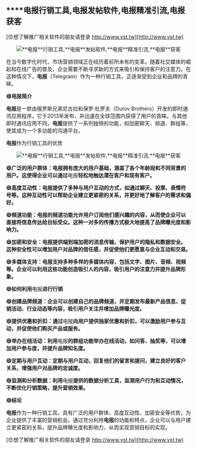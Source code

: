 ## ****电报**行销工具,**电报**发帖软件,**电报**精准引流,**电报**获客**

[😍想了解推广相关软件的朋友请登录 http://www.vst.tw](http://www.vst.tw)

 <center><img src="https://vst.tw/MP4/tuiguang/png/2.png" alt="**电报**行销工具,**电报**发帖软件,**电报**精准引流,**电报**获客"></center>

在当今数字化时代，市场营销领域正在经历着前所未有的变革。随着社交媒体的崛起和在线广告的普及，企业需要不断寻求新的方式来吸引和保持客户的注意力。在这种情况下，**电报**（Telegram）作为一种行销工具，正逐渐受到企业和品牌的青睐。

**😄**电报**简介**

**电报**是一款由俄罗斯兄弟尼古拉和保罗·杜罗夫（Durov Brothers）开发的即时通讯应用程序。它于2013年发布，并迅速在全球范围内获得了用户的青睐。与其他即时通讯应用不同，**电报**提供了一系列独特的功能，如加密聊天、频道、群组等，使其成为一个多功能的沟通平台。

**电报**作为行销工具的优势

 <center><img src="https://vst.tw/MP4/tuiguang/png/0.png" alt="**电报**行销工具,**电报**发帖软件,**电报**精准引流,**电报**获客"></center>

**😄广泛的用户群体：**电报**拥有庞大的用户基础，涵盖了各个年龄段和不同背景的用户。这使得企业可以通过**电报**轻松地触达潜在客户和现有客户。**

**😄高度互动性：**电报**提供了多种与用户互动的方式，如通过聊天、投票、表情符号等。这种互动性可以帮助企业建立更紧密的关系，并更好地了解客户的需求和偏好。**

**😄频道功能：**电报**的频道功能允许用户订阅他们感兴趣的内容，从而使企业可以直接将信息传达给目标受众。这种一对多的传播方式极大地提高了品牌曝光度和影响力。**

**😄加密和安全：**电报**提供端到端加密的消息传输，保护用户的隐私和数据安全。这种安全性可以增加用户对品牌的信任感，并促使他们更愿意与企业互动和交易。**

**😄多媒体支持：**电报**支持多种多样的多媒体内容，包括文字、图片、音频、视频等。企业可以利用这些功能创造吸引人的内容，吸引用户的注意力并提升品牌形象。**

**😄如何利用**电报**进行行销**

**😄创建品牌频道：企业可以创建自己的品牌频道，并定期发布最新产品信息、促销活动、行业动态等内容，吸引用户关注并增加品牌曝光度。**

**😄提供优惠和折扣：通过**电报**向用户提供独家优惠和折扣，可以激励用户参与互动，并促使他们购买产品或服务。**

**😄举办在线活动：利用**电报**的群组功能举办在线活动，如问答、抽奖等，可以增加用户参与度，并提升品牌知名度。**

**😄定期与用户互动：定期与用户互动，回复他们的留言和提问，建立良好的客户关系，增强用户对品牌的忠诚度。**

**😄监测和分析数据：利用**电报**提供的数据分析工具，监测用户行为和互动情况，不断优化行销策略，提升营销效果。**

**😄结论**

**电报**作为一种行销工具，具有广泛的用户群体、高度互动性、加密安全等优势，为企业提供了丰富的营销机会。通过充分利用**电报**的功能和特点，企业可以与用户建立更紧密的关系，提升品牌曝光度和影响力，从而实现营销目标的实现。

[😍想了解推广相关软件的朋友请登录 http://www.vst.tw](http://www.vst.tw)



